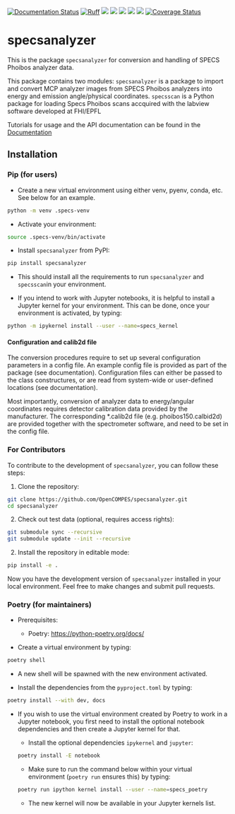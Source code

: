 [![Documentation Status](https://github.com/OpenCOMPES/specsanalyzer/actions/workflows/documentation.yml/badge.svg)](https://opencompes.github.io/specsanalyzer/)
[![Ruff](https://img.shields.io/endpoint?url=https://raw.githubusercontent.com/astral-sh/ruff/main/assets/badge/v2.json)](https://github.com/astral-sh/ruff)
![](https://github.com/OpenCOMPES/specsanalyzer/actions/workflows/linting.yml/badge.svg)
![](https://github.com/OpenCOMPES/specsanalyzer/actions/workflows/testing_multiversion.yml/badge.svg?branch=main)
![](https://img.shields.io/pypi/pyversions/specsanalyzer)
![](https://img.shields.io/pypi/l/specsanalyzer)
[![](https://img.shields.io/pypi/v/specsanalyzer)](https://pypi.org/project/specsanalyzer)
[![Coverage Status](https://coveralls.io/repos/github/OpenCOMPES/specsanalyzer/badge.svg?branch=main&kill_cache=1)](https://coveralls.io/github/OpenCOMPES/specsanalyzer?branch=main)

# specsanalyzer
This is the package `specsanalyzer` for conversion and handling of SPECS Phoibos analyzer data.

This package contains two modules:
`specsanalyzer` is a package to import and convert MCP analyzer images from SPECS Phoibos analyzers into energy and emission angle/physical coordinates.
`specsscan` is a Python package for loading Specs Phoibos scans accquired with the labview software developed at FHI/EPFL

Tutorials for usage and the API documentation can be found in the [Documentation](https://opencompes.github.io/specsanalyzer/)

## Installation

### Pip (for users)

- Create a new virtual environment using either venv, pyenv, conda, etc. See below for an example.

```bash
python -m venv .specs-venv
```

- Activate your environment:

```bash
source .specs-venv/bin/activate
```

- Install `specsanalyzer` from PyPI:

```bash
pip install specsanalyzer
```

- This should install all the requirements to run `specsanalyzer` and `specsscan`in your environment.

- If you intend to work with Jupyter notebooks, it is helpful to install a Jupyter kernel for your environment. This can be done, once your environment is activated, by typing:

```bash
python -m ipykernel install --user --name=specs_kernel
```

#### Configuration and calib2d file
The conversion procedures require to set up several configuration parameters in a config file. An example config file is provided as part of the package (see documentation). Configuration files can either be passed to the class constructures, or are read from system-wide or user-defined locations (see documentation).

Most importantly, conversion of analyzer data to energy/angular coordinates requires detector calibration data provided by the manufacturer. The corresponding *.calib2d file (e.g. phoibos150.calbid2d) are provided together with the spectrometer software, and need to be set in the config file.

### For Contributors

To contribute to the development of `specsanalyzer`, you can follow these steps:

1. Clone the repository:

```bash
git clone https://github.com/OpenCOMPES/specsanalyzer.git
cd specsanalyzer
```

2. Check out test data (optional, requires access rights):

```bash
git submodule sync --recursive
git submodule update --init --recursive
```

2. Install the repository in editable mode:

```bash
pip install -e .
```

Now you have the development version of `specsanalyzer` installed in your local environment. Feel free to make changes and submit pull requests.

### Poetry (for maintainers)

- Prerequisites:
  + Poetry: https://python-poetry.org/docs/

- Create a virtual environment by typing:

```bash
poetry shell
```

- A new shell will be spawned with the new environment activated.

- Install the dependencies from the `pyproject.toml` by typing:

```bash
poetry install --with dev, docs
```

- If you wish to use the virtual environment created by Poetry to work in a Jupyter notebook, you first need to install the optional notebook dependencies and then create a Jupyter kernel for that.

  + Install the optional dependencies `ipykernel` and `jupyter`:

  ```bash
  poetry install -E notebook
  ```

  + Make sure to run the command below within your virtual environment (`poetry run` ensures this) by typing:

  ```bash
  poetry run ipython kernel install --user --name=specs_poetry
  ```

  + The new kernel will now be available in your Jupyter kernels list.
